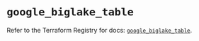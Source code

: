 # `google_biglake_table`

Refer to the Terraform Registry for docs: [`google_biglake_table`](https://registry.terraform.io/providers/hashicorp/google/6.15.0/docs/resources/biglake_table).
